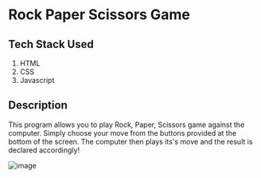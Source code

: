 # Rock Paper Scissors Game
## Tech Stack Used
1. HTML
2. CSS
3. Javascript

## Description
This program allows you to play Rock, Paper, Scissors game against the computer. Simply choose your move from the buttons provided at the bottom of the screen. The computer then plays its's move and the result is declared accordingly!

![image](https://user-images.githubusercontent.com/81479041/139257442-de2e7c58-2da1-45d7-9dc4-f8540356c27b.png)

